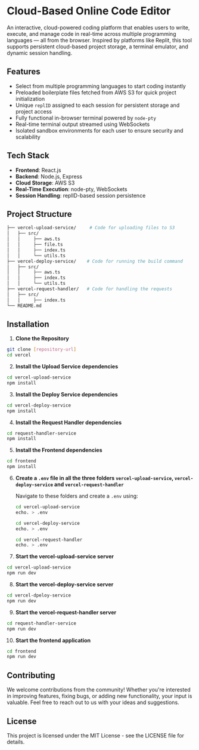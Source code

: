# Cloud-Based Online Code Editor

An interactive, cloud-powered coding platform that enables users to write, execute, and manage code in real-time across multiple programming languages — all from the browser. Inspired by platforms like Replit, this tool supports persistent cloud-based project storage, a terminal emulator, and dynamic session handling.

## Features

- Select from multiple programming languages to start coding instantly
- Preloaded boilerplate files fetched from AWS S3 for quick project initialization
- Unique `replID` assigned to each session for persistent storage and project access
- Fully functional in-browser terminal powered by `node-pty`
- Real-time terminal output streamed using WebSockets
- Isolated sandbox environments for each user to ensure security and scalability

## Tech Stack

- **Frontend**: React.js
- **Backend**: Node.js, Express
- **Cloud Storage**: AWS S3
- **Real-Time Execution**: node-pty, WebSockets
- **Session Handling**: replID-based session persistence

## Project Structure

```bash
├── vercel-upload-service/     # Code for uploading files to S3 
│   ├── src/           
│   │     ├── aws.ts         
│   │     ├── file.ts     
│   │     ├── index.ts     
│   │     └── utils.ts   
├── vercel-deploy-service/    # Code for running the build command
│   ├── src/        
│   │     ├── aws.ts             
│   │     ├── index.ts            
│   │     └── utils.ts             
├── vercel-request-handler/   # Code for handling the requests
│   ├── src/        
│   │     ├── index.ts  
└── README.md
```

## Installation

1. **Clone the Repository**

```bash
git clone [repository-url]
cd vercel
```

2. **Install the Upload Service dependencies**

```bash
cd vercel-upload-service
npm install
```

3. **Install the Deploy Service dependencies**

```bash
cd vercel-deploy-service
npm install
```

4. **Install the Request Handler dependencies**

```bash
cd request-handler-service
npm install
```

5. **Install the Frontend dependencies**

```bash
cd frontend
npm install
```

6. **Create a `.env` file in all the three folders `vercel-upload-service`, `vercel-deploy-service` and `vercel-request-handler`**

    Navigate to these folders and create a `.env` using:
    ``` bash
    cd vercel-upload-service
    echo. > .env
    ```  

    ``` bash
    cd vercel-deploy-service
    echo. > .env
    ```

    ``` bash
    cd vercel-request-handler
    echo. > .env
    ```

7. **Start the vercel-upload-service server**

```bash
cd vercel-upload-service
npm run dev
```

8. **Start the vercel-deploy-service server**

```bash
cd vercel-dpeloy-service
npm run dev
```

9. **Start the vercel-request-handler server**

```bash
cd request-handler-service
npm run dev
```

10. **Start the frontend application**

```bash
cd frontend
npm run dev
```

## Contributing

We welcome contributions from the community! Whether you're interested in improving features, fixing bugs, or adding new functionality, your input is valuable. Feel free to reach out to us with your ideas and suggestions.

## License
This project is licensed under the MIT License - see the LICENSE file for details.